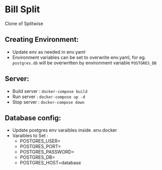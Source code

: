 # Bill Split
Clone of Splitwise

## Creating Environment:
- Update env as needed in env.yaml
- Environment variables can be set to overwrite env.yaml, for eg. `postgres.db` will be overwritten by environment variable `POSTGRES_DB`

## Server:
- Build server  : `docker-compose build`
- Run server    : `docker-compose up -d`
- Stop server   : `docker-compose down`

## Database config:
- Update postgres env varaibles inside .env.docker
- Varaibles to Set : 
  - POSTGRES_USER=<DB User>
  - POSTGRES_PORT=<DB Port>
  - POSTGRES_PASSWORD=<DB password>
  - POSTGRES_DB=<DB name>
  - POSTGRES_HOST=database
